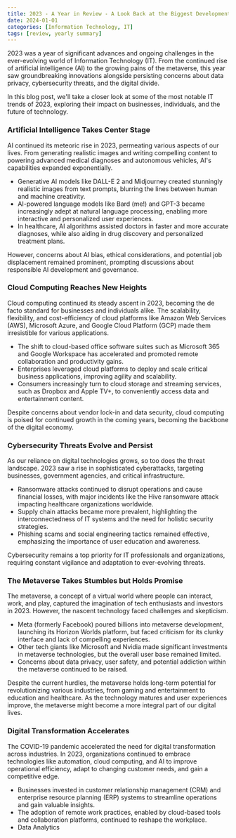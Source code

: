 ```yaml
---
title: 2023 - A Year in Review - A Look Back at the Biggest Developments in Information Technology
date: 2024-01-01
categories: [Information Technology, IT]
tags: [review, yearly summary] 
---
```


2023 was a year of significant advances and ongoing challenges in the ever-evolving world of Information
Technology (IT). From the continued rise of artificial intelligence (AI) to the growing pains of the metaverse,
this year saw groundbreaking innovations alongside persisting concerns about data privacy,
cybersecurity threats, and the digital divide.

In this blog post, we'll take a closer look at some of the most notable IT trends of 2023, exploring their
impact on businesses, individuals, and the future of technology.

### Artificial Intelligence Takes Center Stage

AI continued its meteoric rise in 2023, permeating various aspects of our lives. From generating realistic
images and writing compelling content to powering advanced medical diagnoses and autonomous vehicles,
AI's capabilities expanded exponentially.

- Generative AI models like DALL-E 2 and Midjourney created stunningly realistic images from text prompts,
blurring the lines between human and machine creativity.
- AI-powered language models like Bard (me!) and GPT-3 became increasingly adept at natural language
processing, enabling more interactive and personalized user experiences.
- In healthcare, AI algorithms assisted doctors in faster and more accurate diagnoses, while also aiding in
drug discovery and personalized treatment plans.

However, concerns about AI bias, ethical considerations, and potential job displacement remained
prominent, prompting discussions about responsible AI development and governance.

### Cloud Computing Reaches New Heights

Cloud computing continued its steady ascent in 2023, becoming the de facto standard for businesses and
individuals alike. The scalability, flexibility, and cost-efficiency of cloud platforms like Amazon Web
Services (AWS), Microsoft Azure, and Google Cloud Platform (GCP) made them irresistible for various
applications.

- The shift to cloud-based office software suites such as Microsoft 365 and Google Workspace has
accelerated and promoted remote collaboration and productivity gains.
- Enterprises leveraged cloud platforms to deploy and scale critical business applications, improving agility
and scalability.
- Consumers increasingly turn to cloud storage and streaming services, such as Dropbox and Apple TV+,
to conveniently access data and entertainment content.

Despite concerns about vendor lock-in and data security, cloud computing is poised for continued growth
in the coming years, becoming the backbone of the digital economy.

### Cybersecurity Threats Evolve and Persist

As our reliance on digital technologies grows, so too does the threat landscape. 2023 saw a rise in
sophisticated cyberattacks, targeting businesses, government agencies, and critical infrastructure.

- Ransomware attacks continued to disrupt operations and cause financial losses, with major incidents
like the Hive ransomware attack impacting healthcare organizations worldwide.
- Supply chain attacks became more prevalent, highlighting the interconnectedness of IT systems and the
need for holistic security strategies.
- Phishing scams and social engineering tactics remained effective, emphasizing the importance of user
education and awareness.

Cybersecurity remains a top priority for IT professionals and organizations, requiring constant vigilance and
adaptation to ever-evolving threats.

### The Metaverse Takes Stumbles but Holds Promise

The metaverse, a concept of a virtual world where people can interact, work, and play, captured the
imagination of tech enthusiasts and investors in 2023. However, the nascent technology faced challenges
and skepticism.

- Meta (formerly Facebook) poured billions into metaverse development, launching its Horizon Worlds
platform, but faced criticism for its clunky interface and lack of compelling experiences.
- Other tech giants like Microsoft and Nvidia made significant investments in metaverse technologies, but
the overall user base remained limited.
- Concerns about data privacy, user safety, and potential addiction within the metaverse continued to be
raised.

Despite the current hurdles, the metaverse holds long-term potential for revolutionizing various industries,
from gaming and entertainment to education and healthcare. As the technology matures and user
experiences improve, the metaverse might become a more integral part of our digital lives.

### Digital Transformation Accelerates

The COVID-19 pandemic accelerated the need for digital transformation across industries. In 2023,
organizations continued to embrace technologies like automation, cloud computing, and AI to improve
operational efficiency, adapt to changing customer needs, and gain a competitive edge.

- Businesses invested in customer relationship management (CRM) and enterprise resource planning (ERP)
systems to streamline operations and gain valuable insights.
- The adoption of remote work practices, enabled by cloud-based tools and collaboration platforms,
continued to reshape the workplace.
- Data Analytics
